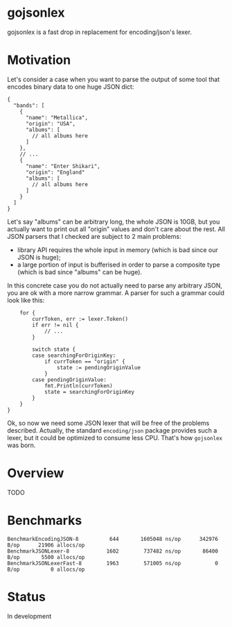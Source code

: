 # gojsonlex 

gojsonlex is a fast drop in replacement for encoding/json's lexer. 

# Motivation

Let's consider a case when you want to parse the output of some tool that encodes binary data to one huge JSON dict:
```
{
  "bands": [
    {
      "name": "Metallica",
      "origin": "USA",
      "albums": [
        // all albums here
      ]
    },
    // ...
    {
      "name": "Enter Shikari",
      "origin": "England"
      "albums": [
        // all albums here
      ]
    }
  ]
}
```

Let's say "albums" can be arbitrary long, the whole JSON is 10GB, but you actually want to print out all "origin" values and don't care about the rest. All JSON parsers that I checked are subject to 2 main problems:
* library API requires the whole input in memory (which is bad since our JSON is huge);
* a large portion of input is bufferised in order to parse a composite type (which is bad since "albums" can be huge).

In this concrete case you do not actually need to parse any arbitrary JSON, you are ok with a more narrow grammar. A parser for such a grammar could look like this:

```
	for {
		currToken, err := lexer.Token()
		if err != nil {
			// ...
		}

		switch state {
		case searchingForOriginKey:
			if currToken == "origin" {
				state := pendingOriginValue
			}
		case pendingOriginValue:
			fmt.Println(currToken)
			state = searchingForOriginKey
		}
	}
}
```

Ok, so now we need some JSON lexer that will be free of the problems described. Actually, the standard `encoding/json` package provides such a lexer, but it could be optimized to consume less CPU. That's how `gojsonlex` was born.

# Overview

TODO


# Benchmarks
```
BenchmarkEncodingJSON-8    	     644	   1605048 ns/op	  342976 B/op	   21906 allocs/op
BenchmarkJSONLexer-8       	    1602	    737482 ns/op	   86400 B/op	    5500 allocs/op
BenchmarkJSONLexerFast-8   	    1963	    571005 ns/op	       0 B/op	       0 allocs/op
```

# Status

In development
